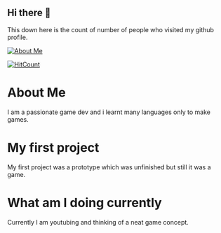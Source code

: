## Hi there 👋

This down here is the count of number of people who visited my github profile. 

[![About Me](https://img.shields.io/badge/About-me.svg)](#About)


[![HitCount](http://hits.dwyl.com/NrdyBhu1/NrdyBhu1.svg)](#)

# About Me
I am a passionate game dev and i learnt many languages only to make games.

# My first project
My first project was a prototype which was unfinished but still it was a game.

# What am I doing currently
Currently I am youtubing and thinking of a neat game concept.
